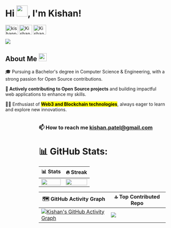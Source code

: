 <!-- Heading -->
<h1 align="left">Hi <img src="https://media.giphy.com/media/hvRJCLFzcasrR4ia7z/giphy.gif" width="35">, I'm Kishan!</h1>

<!-- Social Media -->
<p align="left">
<a href="https://x.com/KishanPatel_dev" target="blank"><img align="center" src="https://raw.githubusercontent.com/rahuldkjain/github-profile-readme-generator/master/src/images/icons/Social/twitter.svg" alt="kishanpatel_dev" height="30" width="40" /></a>
<a href="https://www.linkedin.com/in/kishan-patel-dev/" target="blank"><img align="center" src="https://raw.githubusercontent.com/rahuldkjain/github-profile-readme-generator/master/src/images/icons/Social/linked-in-alt.svg" alt="Kishan-patel-dev" height="30" width="40" /></a>
<a href="https://www.youtube.com/@KishanPatel_Dev" target="blank"><img align="center" src="https://raw.githubusercontent.com/rahuldkjain/github-profile-readme-generator/master/src/images/icons/Social/youtube.svg" alt="KishanPatel_dev" height="30" width="40" /></a>
<div>
<a href="https://visitcount.itsvg.in">
  <img src="https://visitcount.itsvg.in/api?id=kishan-patel-dev&label=Profile%20Views&color=1&icon=0&pretty=true" />
</a>
</div>

<!-- About Me -->
</p>
<!- About Me -->
<h2>About Me <img src="https://em-content.zobj.net/source/noto-emoji-animations/344/rocket_1f680.gif" width ="25"></h2>
      <p>🎓 Pursuing a Bachelor's degree in Computer Science & Engineering, with a strong passion for Open Source             contributions.</p>
      <p>🚀<strong> Actively contributing to Open Source projects</strong> and building impactful web applications to enhance my             skills.</p>
      <p>👨‍💻 Enthusiast of <strong><mark>Web3 and Blockchain technologies</mark></strong>, always eager to learn and explore new innovations.</p>
</div>
    <div style="display: flex; align-items: center; margin-bottom: 20px;">
      <div style="border-radius: 50%; width: 100px; height: 100px; background-image: url('https://www.animatedimages.org/data/media/562/animated-line-image-0015.gif'); background-size: cover; margin-right: 20px;"></div>
      <div>
        <h3>📫 How to reach me <a href="mailto:kishan.patel.tech.dev@gmail.com">kishan.patel@gmail.com</a></h3>

<!-- My Experiences 🙌
Developer Advocate (Civo) - The first pure play cloud native service powered only by Kubernetes.
CNCF Ambassador - CNAs are individuals who are passionate about CNCF technology and projects, recognized for their expertise, and willing to help others learn about the framework and community.
Student Program Manager - Data on Kubernetes Community - Acting as a technical advisor to help scale the community & manage interns.
Kubernetes 1.22 Release Team Shadow - The Shadow system is an apprenticeship model, like those used by union tradespeople. The idea is that Shadows learn by doing, while in the process taking load off the leads and improving the release.
Google Summer of Code Mentor at Code for Cause helping students contribute to Open Source projects for social good under the umbrella of Red Hat Middleware.
GitHub Campus Expert - Student leaders that strive to build diverse and inclusive spaces to learn skills, share their experiences, and build projects together.
Cloud Native Computing Foundation Intern (The Linux Foundation) - Worked on Thanos, highly available Prometheus setup with long term storage. Implemented features, context & actions to increase observability & control for BlockViewer.
Instructor - Code in Place (CS106A) (Stanford University) - CS106A is one of most popular courses at Stanford University, taken by almost 1,600 students every year.
MLH Coach - Major League Hacking Coaches are community members who represent Major League Hacking at events. They are passionate hackers and community members who love to teach and support peers of all skill levels. MLH Coaches are at your events mentoring hackers, supporting organizers, debugging issues, and much more!
MLH Fellowship Team Leader - Mentored students during the MLH Fellowship for Open Source projects (Flask, Jinja, Click, Kiwi, Werkzeug, Julia Language, BentoML, SciML) & debugged technical issues.
Google Summer of Code Mentor (Red Hat Middleware) for improving Gradle support in the Quarkus framework.
Major League Hacking Fellow - Contributed to Open Source projects written in JavaScript with a focus on the React ecosystem, & added new features in Facebook's Jest.
Google Code-in Mentor (Red Hat Middleware) for Kubernetes Java client, Web & Middleware technologies.
Google Summer of Code Student Developer (Red Hat Middleware) - Worked on fabric8io-Kubernetes Java client for handling Kubernetes & OpenShift clusters.
Teaching Assistant at Coding Blocks for Java, Python, Data Science & Machine Learning.
Python Mentor (AnitaB.org) - Conducted doubt sessions & masterclasses for a group of 200+ students.
Instructor at workshops conducted by 'CodeChef for Schools' for Competitive Programming.
Microsoft Learn Student Ambassador - Conducted workshops & webinars on DevOps, Open Source, Cloud, ML, Web Dev, etc.

 -->

<!--Honors & Awards 🏅
Received 1 in 550 rare Community Hero badger from Microsoft for organising meetups, conferences, sharing content and being an active member of the community.
Received a very rare AI Ambassador badger from Microsoft for organising, hosting and speaking at the Global AI Student Conference.
Selected as 1 of 500 recipients for the Nutanix Hybrid Cloud Scholarship Program designed to upskill professionals interested in using emerging cloud technologies to enhance their organization's IT infrastructure.
Selected as a recipient for the Linux Foundation Training (LiFT) Scholarship in the Developer Do-Gooders category.
Selected as a scholarship recipient for KubeCon + CloudNativeCon, Open Source Summit in 2019 & 2020.

 -->

# 📊 GitHub Stats:

| 📊 Stats                                                                                                               | 🔥 Streak                                                                                                  |
| ---------------------------------------------------------------------------------------------------------------------- | --------------------------------------------------------------------------------------------------------- |
| <img src="https://github-readme-stats.vercel.app/api?username=kishan-patel-dev&count_private=trueshow_icons=true&title_color=7A7ADB&icon_color=2234AE&text_color=D3D3D3&bg_color=0,000000,130F40&hide_border=true&rank_icon=github&show_icons=true" width="100%"> | <img src="https://github-readme-streak-stats.herokuapp.com/?user=kishan-patel-dev&theme=nightowl&hide_border=true" width="100%"> |

| 🗺️ GitHub Activity Graph                                                                                                | 🔝 Top Contributed Repo                                                                                   |
| ----------------------------------------------------------------------------------------------------------------------- | ----------------------------------------------------------------------------------------------------------| 
| [![Kishan's GitHub Activity Graph](https://github-readme-activity-graph.vercel.app/graph?username=kishan-patel-dev&bg_color=transparent&color=58a6ff&line=58a6ff&point=3b82f6&hide_border=true)](https://github.com/kishan-patel-dev) | ![](https://github-contributor-stats.vercel.app/api?username=Kishan-Patel-dev&limit=5&combine_all_yearly_contributions=true&theme=nightowl) |

<!-- 
[![An image of @kishanpateldev's Holopin badges, which is a link to view their full Holopin profile](https://holopin.me/kishanpateldev)](https://holopin.io/@kishanpateldev)

<!-- 
<h2 align="center">📈 Other stats</h2>
<!-- <img src="https://github-readme-stats.vercel.app/api/top-langs/?username=akshat-OwO&layout=compact&title_color=7A7ADB&icon_color=2234AE&text_color=D3D3D3&bg_color=0,000000,130F40&hide_border=true"> -->
<!-- 
<a href="https://quine.sh?utm_source=widgets&utm_campaign=kishan-patel-dev" target="_blank">
  <img src="https://stats.quine.sh/kishan-patel-dev/github?theme=dark" width="48%"> 
</a>
<a href="https://quine.sh?utm_source=widgets&utm_campaign=kishan-patel-dev" target="_blank">
  <img src="https://stats.quine.sh/Kishan-Patel-dev/dependencies?theme=dark" width="48%"> 
</a>

<a href="https://quine.sh?utm_source=widgets&utm_campaign=kishan-patel-dev" target="_blank">
  <img src="https://stats.quine.sh/kishan-patel-dev/topics-over-time?theme=dark" width="48%">
</a>
<a href="https://quine.sh?utm_source=widgets&utm_campaign=kishan-patel-dev" target="_blank">
  <img src="https://stats.quine.sh/kishan-patel-dev/languages-over-time?theme=dark" width="48%">
</a>
-->

### 

<!-- Support Me -->
<!--
<h3 align="left">💰 Support</h3>
<p>
      <a href="https://www.buymeacoffee.com/kishanpatel"> <img align="left" src="https://cdn.buymeacoffee.com/buttons/v2/default-yellow.png" height="50" width="210" alt="kishanpatel" /></a>
-->

<!-- Top Blog Posts -->
<!-- https://rahuldkjain.github.io/gh-profile-readme-generator/ -->
